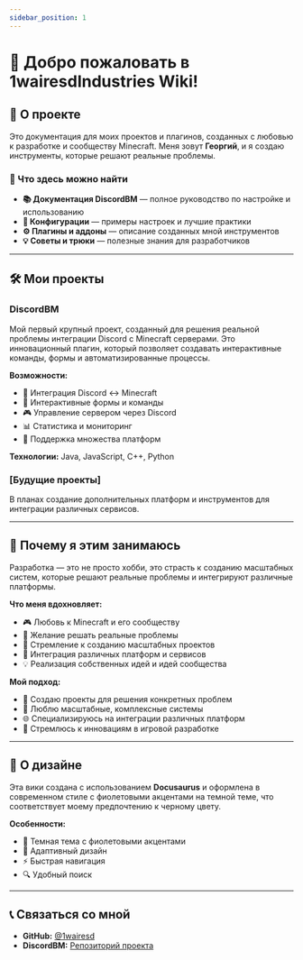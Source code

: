 ```yaml
---
sidebar_position: 1
---
```


# 👋 Добро пожаловать в 1wairesdIndustries Wiki!

## 🚀 О проекте

Это документация для моих проектов и плагинов, созданных с любовью к разработке и сообществу Minecraft. Меня зовут **Георгий**, и я создаю инструменты, которые решают реальные проблемы.

### 🎯 Что здесь можно найти

- **📚 Документация DiscordBM** — полное руководство по настройке и использованию
- **🔧 Конфигурации** — примеры настроек и лучшие практики  
- **⚙️ Плагины и аддоны** — описание созданных мной инструментов
- **💡 Советы и трюки** — полезные знания для разработчиков

---

## 🛠️ Мои проекты

### DiscordBM
Мой первый крупный проект, созданный для решения реальной проблемы интеграции Discord с Minecraft серверами. Это инновационный плагин, который позволяет создавать интерактивные команды, формы и автоматизированные процессы.

**Возможности:**
- 🔗 Интеграция Discord ↔ Minecraft
- 📝 Интерактивные формы и команды
- 🎮 Управление сервером через Discord
- 📊 Статистика и мониторинг
- 🔧 Поддержка множества платформ

**Технологии:** Java, JavaScript, C++, Python

### [Будущие проекты]
В планах создание дополнительных платформ и инструментов для интеграции различных сервисов.

---

## 💜 Почему я этим занимаюсь

Разработка — это не просто хобби, это страсть к созданию масштабных систем, которые решают реальные проблемы и интегрируют различные платформы.

**Что меня вдохновляет:**
- 🎮 Любовь к Minecraft и его сообществу
- 🔧 Желание решать реальные проблемы
- 🌟 Стремление к созданию масштабных проектов
- 🔗 Интеграция различных платформ и сервисов
- 💡 Реализация собственных идей и идей сообщества

**Мой подход:**
- 🎯 Создаю проекты для решения конкретных проблем
- 🔄 Люблю масштабные, комплексные системы
- 🌐 Специализируюсь на интеграции различных платформ
- 🚀 Стремлюсь к инновациям в игровой разработке

---

## 🎨 О дизайне

Эта вики создана с использованием **Docusaurus** и оформлена в современном стиле с фиолетовыми акцентами на темной теме, что соответствует моему предпочтению к черному цвету.

**Особенности:**
- 🌙 Темная тема с фиолетовыми акцентами
- 📱 Адаптивный дизайн
- ⚡ Быстрая навигация
- 🔍 Удобный поиск

---

## 📞 Связаться со мной

- **GitHub:** [@1wairesd](https://github.com/1wairesd)
- **DiscordBM:** [Репозиторий проекта](https://github.com/1wairesd/DiscordBM)
